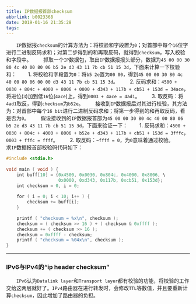 ```yaml
---
title: IP数据报首部checksum
abbrlink: b0023368
date: 2019-01-16 21:35:28
tags:
---
```

&emsp;&emsp;`IP`数据报`checksum`的计算方法为：将校验和字段置为`0`；对首部中每个`16`位字进行二进制反码求和；对第二步得到的和再取反码，就得到`checksum`，写入校验和字段中。
&emsp;&emsp;抓取一个`IP`数据包，取出`IP`数据报报头部分，数据为`45 00 00 30 80 4c 40 00 80 06 b5 2e d3 43 11 7b cb 51 15 3d`，下面来计算一下校验和：
&emsp;&emsp;1. 将校验和字段置为`0`：将`b5 2e`置为`00 00`，得到`45 00 00 30 80 4c 40 00 80 06 00 00 d3 43 11 7b cb 51 15 3d`。
&emsp;&emsp;2. 反码求和：`4500 + 0030 + 804c + 4000 + 8006 + 0000 + d343 + 117b + cb51 + 153d = 34ace`，将进位(`3`)加到低`16`位(`4ace`)上，得到`0003 + 4ace = 4ad1`。
&emsp;&emsp;3. 取反码：将`4ad1`取反，得到`checksum`为`b52e`。
&emsp;&emsp;接收到`IP`数据报后对其进行校验，其方法为：对首部中每个`16 bit`进行二进制反码求和；将第一步得到的和再取反码，看是否为`0`。
&emsp;&emsp;假设接收到的`IP`数据报首部为`45 00 00 30 80 4c 40 00 80 06 b5 2e d3 43 11 7b cb 51 15 3d`，下面来验证一下：
&emsp;&emsp;1. 反码求和：`4500 + 0030 + 804c + 4000 + 8006 + b52e + d343 + 117b + cb51 + 153d = 3fffc`，`0003 + fffc = ffff`。
&emsp;&emsp;2. 取反码：`~ffff = 0`，为`0`意味着通过校验。
&emsp;&emsp;求`IP`数据报首部校验码代码如下：

``` cpp
#include <stdio.h>
​
void main ( void ) {
    int buff[10] = {0x4500, 0x0030, 0x804c, 0x4000, 0x8006, \
                    0x0000, 0xd343, 0x117b, 0xcb51, 0x153d};
    int checksum = 0, i = 0;
​
    for ( i = 0; i < 10; i++ ) {
        checksum += buff[i];
    }
​
    printf ( "checksum = %x\n", checksum );
    checksum = ( checksum >> 16 ) + ( checksum & 0xffff );
    checksum += ( checksum >> 16 );
    checksum = 0xffff - checksum;
    printf ( "checksum = %04x\n", checksum );
}
```

---

### IPv6与IPv4的“ip header checksum”

&emsp;&emsp;`IPv6`认为`Datalink layer`和`Transport layer`都有校验的功能，将校验的工作交给这两层就好了。`IPv4`路由器在进行转发时，会修改`TTL`等数值，并且要重新计算`checksum`，因此增加了路由器的负担。